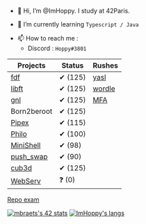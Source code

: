 - 👋 Hi, I’m @ImHoppy. I study at 42Paris.
<!-- - 👀 I’m interested in Java and C -->

- 🌱 I’m currently learning `Typescript / Java`
<!-- - 💞️ I’m looking to collaborate on  -->
- 📫 How to reach me :
  - Discord : `Hoppy#3801`

|					Projects					|		Status		|		Rushes			
| ---------------------------------------------	| -----------------	| ---------------------	
| [fdf](../../../fdf)							|		✔ (125)		| [yasl](../../../yasl)	
| [libft](../../../libft)						|		✔ (125)		| [wordle](../../../wordle)
| [gnl](../../../get_next_line)					|		✔ (125)		| [MFA](../../../MFA)
| Born2beroot									|		✔ (125)		|
| [Pipex](../../../Pipex)						|		✔ (115)		|
| [Philo](../../../Philosophers)				|		✔ (100)		|
| [MiniShell](../../../../cdefonte42/MiniShell)	|		✔ (98)		|
| [push_swap](../../../push_swap)				|		✔ (90)		|
| [cub3d](../../../../cdefonte42/Cube3D)	|		✔ (125)		|
| [WebServ](../../../webserv)				|		❓ (0)		|

[Repo exam](../../../42-exams)


[![mbraets's 42 stats](https://badge42.vercel.app/api/v2/stats/cl1c0qe15000609mua7kwra5d?cursusId=21)](https://github.com/JaeSeoKim/badge42)
[![ImHoppy's langs](https://github-readme-stats.vercel.app/api/top-langs/?username=imhoppy&layout=compact&theme=dark)](https://github.com/anuraghazra/github-readme-stats)

<!---
ImHoppy/ImHoppy is a ✨ special ✨ repository because its `README.md` (this file) appears on your GitHub profile.
You can click the Preview link to take a look at your changes.
--->
